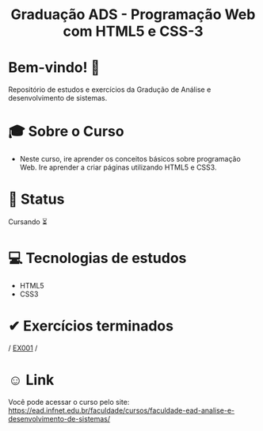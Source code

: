 <div align="center">
<h1>Graduação ADS - Programação Web com HTML5 e CSS-3 </h1>
</div>

# Bem-vindo! 👋 <a name="id01"></a>
Repositório de estudos e exercícios da Gradução de Análise e desenvolvimento de sistemas.

# &#x1F393; Sobre o Curso
<ul>
<li>Neste curso, ire aprender os conceitos básicos sobre programação Web. Ire aprender a criar páginas utilizando HTML5 e CSS3.</li>
</ul>

# &#x1F680; Status
Cursando ⏳


# &#x1F4BB; Tecnologias de estudos
<ul>
  <li>HTML5</li>
  <li>CSS3</li>
</ul>

# &#10004; Exercícios terminados

/ <a href="https://kaiketorres.github.io/Programacao-Web-com-HTML-5-e-CSS-3---Faculdade-infnet/Material%20-%20Etapa%201/Site_Insetos/">EX001</a> /


# &#X263A; Link
Você pode acessar o curso pelo site: https://ead.infnet.edu.br/faculdade/cursos/faculdade-ead-analise-e-desenvolvimento-de-sistemas/


